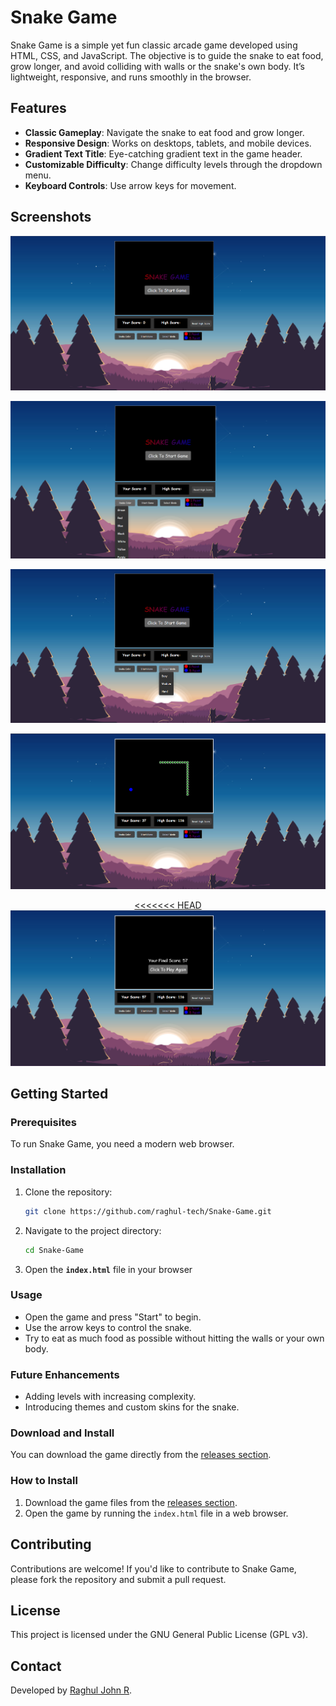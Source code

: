 
# Snake Game

Snake Game is a simple yet fun classic arcade game developed using HTML, CSS, and JavaScript. The objective is to guide the snake to eat food, grow longer, and avoid colliding with walls or the snake's own body. It’s lightweight, responsive, and runs smoothly in the browser.

## Features
- **Classic Gameplay**: Navigate the snake to eat food and grow longer.
- **Responsive Design**: Works on desktops, tablets, and mobile devices.
- **Gradient Text Title**: Eye-catching gradient text in the game header.
- **Customizable Difficulty**: Change difficulty levels through the dropdown menu.
- **Keyboard Controls**: Use arrow keys for movement.

## Screenshots

<p align="center">
  <a href="https://github.com/raghul-tech/Snake-Game.git">
    <img src="img/start.png" alt="Start Screen">
  </a>
</p>

<p align="center">
  <a href="https://github.com/raghul-tech/Snake-Game.git">
    <img src="img/snakecolor.png" alt="snakecolor-screen">
  </a>
</p>

<p align="center">
  <a href="https://github.com/raghul-tech/Snake-Game.git">
    <img src="img/modes.png" alt="snake-mode screen">
  </a>
</p>

<p align="center">
  <a href="https://github.com/raghul-tech/Snake-Game.git">
    <img src="img/snakegame.png" alt="snake-game screen">
  </a>
</p>

<p align="center">
  <a href="https://github.com/raghul-tech/Snake-Game.git">
<<<<<<< HEAD
    <img src="img/SnakeGameOver.png" alt="Over Screen">
  </a>
</p>

## Getting Started
### Prerequisites
To run Snake Game, you need a modern web browser.

### Installation
1. Clone the repository:
   ```bash
   git clone https://github.com/raghul-tech/Snake-Game.git
   ```
2. Navigate to the project directory:
   ```bash
   cd Snake-Game
   ```
3. Open the **`index.html`** file in your browser

### Usage
- Open the game and press "Start" to begin.
- Use the arrow keys to control the snake.
- Try to eat as much food as possible without hitting the walls or your own body.

### Future Enhancements
- Adding levels with increasing complexity.
- Introducing themes and custom skins for the snake.

### Download and Install
You can download the game directly from the [releases section](https://github.com/raghul-tech/Snake-Game/releases).

### How to Install
1. Download the game files from the [releases section](https://github.com/raghul-tech/Snake-Game/releases).
2. Open the game by running the `index.html` file in a web browser.

## Contributing
Contributions are welcome! If you'd like to contribute to Snake Game, please fork the repository and submit a pull request.

## License
This project is licensed under the  GNU General Public License (GPL v3).

## Contact
Developed by [Raghul John R](https://www.linkedin.com/in/raghul-john-r-3a9577320).
